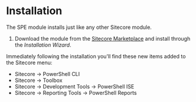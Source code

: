 # Installation

The SPE module installs just like any other Sitecore module. 

1. Download the module from the [Sitecore Marketplace](https://marketplace.sitecore.net/Modules/Sitecore_PowerShell_console.aspx) and install through the _Installation Wizard_.

Immediately following the installation you'll find these new items added to the Sitecore menu:
* Sitecore -> PowerShell CLI
* Sitecore -> Toolbox
* Sitecore -> Development Tools -> PowerShell ISE
* Sitecore -> Reporting Tools -> PowerShell Reports
